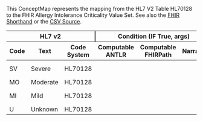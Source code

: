 
This ConceptMap represents the mapping from the HL7 V2 Table HL70128 to the FHIR Allergy Intolerance Criticality Value Set. See also the <a href='https://github.com/HL7/v2-to-fhir/blob/master/tank/Table HL70128 to Allergy Intolerance Criticality.fsh'>FHIR Shorthand</a> or the <a href='https://github.com/HL7/v2-to-fhir/blob/master/mappings/codesystems/HL7 Concept Map_ AllergySeverity[AllergyIntolerance.criticality] - Sheet1.csv'>CSV Source</a>.
<table class='grid'><thead>
<tr><th colspan='3' style='border-right: 2px solid black;'>HL7 v2</th><th colspan='3' style='border-right: 2px solid black;'>Condition (IF True, args)</th><th colspan='4'>HL7 FHIR</th><th rowspan='2'>Comments</th></tr>
<tr><th>Code</th><th>Text</th><th>Code System</th><th>Computable ANTLR</th><th>Computable FHIRPath</th><th>Narrative</th><th>Code</th><th>Proposed Extension</th><th>Display</th><th>Code System</th></tr></thead>
<tbody>
<tr><td>SV</td><td>Severe</td><td style='border-right: 2px'>HL70128</td><td style='border-right: 2px'></td><td style='border-right: 2px'></td><td style='border-right: 2px'></td><td>high</td><td style='border-right: 2px'></td><td>High Risk</td><td><a href='https://hl7.org/fhir/R4/codesystem-allergy-intolerance-criticality.html'>http://hl7.org/fhir/allergy-intolerance-criticality</a></td><td style='border-right: 2px'></td></tr>
<tr><td>MO</td><td>Moderate</td><td style='border-right: 2px'>HL70128</td><td style='border-right: 2px'></td><td style='border-right: 2px'></td><td style='border-right: 2px'></td><td style='border-right: 2px'></td><td style='border-right: 2px'></td><td style='border-right: 2px'></td><td style='border-right: 2px'></td><td style='border-right: 2px'></td></tr>
<tr><td>MI</td><td>Mild</td><td style='border-right: 2px'>HL70128</td><td style='border-right: 2px'></td><td style='border-right: 2px'></td><td style='border-right: 2px'></td><td>low</td><td style='border-right: 2px'></td><td>Low Risk</td><td><a href='https://hl7.org/fhir/R4/codesystem-allergy-intolerance-criticality.html'>http://hl7.org/fhir/allergy-intolerance-criticality</a></td><td style='border-right: 2px'></td></tr>
<tr><td>U</td><td>Unknown</td><td style='border-right: 2px'>HL70128</td><td style='border-right: 2px'></td><td style='border-right: 2px'></td><td style='border-right: 2px'></td><td style='border-right: 2px'></td><td style='border-right: 2px'></td><td style='border-right: 2px'></td><td style='border-right: 2px'></td><td style='border-right: 2px'></td></tr>
</tbody></table>
